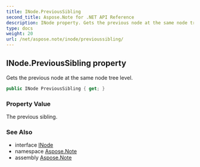 ```yaml
---
title: INode.PreviousSibling
second_title: Aspose.Note for .NET API Reference
description: INode property. Gets the previous node at the same node tree level
type: docs
weight: 20
url: /net/aspose.note/inode/previoussibling/
---
```

## INode.PreviousSibling property

Gets the previous node at the same node tree level.

```csharp
public INode PreviousSibling { get; }
```

### Property Value

The previous sibling.

### See Also

* interface [INode](../)
* namespace [Aspose.Note](../../inode/)
* assembly [Aspose.Note](../../../)



